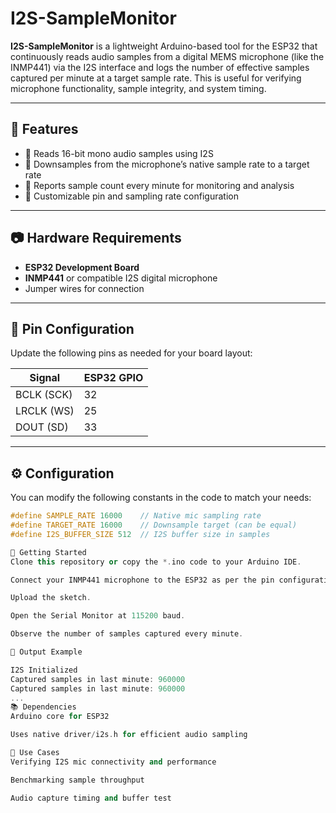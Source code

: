 # I2S-SampleMonitor

**I2S-SampleMonitor** is a lightweight Arduino-based tool for the ESP32 that continuously reads audio samples from a digital MEMS microphone (like the INMP441) via the I2S interface and logs the number of effective samples captured per minute at a target sample rate. This is useful for verifying microphone functionality, sample integrity, and system timing.

---

## 📌 Features

- 📶 Reads 16-bit mono audio samples using I2S
- 🎯 Downsamples from the microphone’s native sample rate to a target rate
- 🧪 Reports sample count every minute for monitoring and analysis
- 🔧 Customizable pin and sampling rate configuration

---

## 📷 Hardware Requirements

- **ESP32 Development Board**
- **INMP441** or compatible I2S digital microphone
- Jumper wires for connection

---

## 🧰 Pin Configuration

Update the following pins as needed for your board layout:

| Signal       | ESP32 GPIO |
|--------------|------------|
| BCLK (SCK)   | 32         |
| LRCLK (WS)   | 25         |
| DOUT (SD)    | 33         |

---

## ⚙️ Configuration

You can modify the following constants in the code to match your needs:

```cpp
#define SAMPLE_RATE 16000    // Native mic sampling rate
#define TARGET_RATE 16000    // Downsample target (can be equal)
#define I2S_BUFFER_SIZE 512  // I2S buffer size in samples

🚀 Getting Started
Clone this repository or copy the *.ino code to your Arduino IDE.

Connect your INMP441 microphone to the ESP32 as per the pin configuration.

Upload the sketch.

Open the Serial Monitor at 115200 baud.

Observe the number of samples captured every minute.

📡 Output Example

I2S Initialized
Captured samples in last minute: 960000
Captured samples in last minute: 960000
...
📚 Dependencies
Arduino core for ESP32

Uses native driver/i2s.h for efficient audio sampling

🧠 Use Cases
Verifying I2S mic connectivity and performance

Benchmarking sample throughput

Audio capture timing and buffer test
